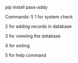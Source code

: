 pip install pass-addy


Commands: 5
1 for system check

2 for adding records in database 

3 for viewiing the database

4 for exiting

5 for help command

